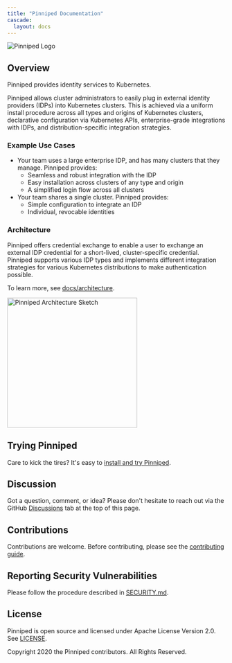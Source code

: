 ```yaml
---
title: "Pinniped Documentation"
cascade:
  layout: docs
---
```


![Pinniped Logo](/docs/img/pinniped_logo.svg)

## Overview

Pinniped provides identity services to Kubernetes.

Pinniped allows cluster administrators to easily plug in external identity
providers (IDPs) into Kubernetes clusters. This is achieved via a uniform
install procedure across all types and origins of Kubernetes clusters,
declarative configuration via Kubernetes APIs, enterprise-grade integrations
with IDPs, and distribution-specific integration strategies.

### Example Use Cases

* Your team uses a large enterprise IDP, and has many clusters that they
  manage. Pinniped provides:
  * Seamless and robust integration with the IDP
  * Easy installation across clusters of any type and origin
  * A simplified login flow across all clusters
* Your team shares a single cluster. Pinniped provides:
  * Simple configuration to integrate an IDP
  * Individual, revocable identities

### Architecture

Pinniped offers credential exchange to enable a user to exchange an external IDP
credential for a short-lived, cluster-specific credential. Pinniped supports various
IDP types and implements different integration strategies for various Kubernetes
distributions to make authentication possible.

To learn more, see [docs/architecture](/docs/architecture).

<img src="docs/img/pinniped_architecture_concierge_supervisor.svg" alt="Pinniped Architecture Sketch" width="300px"/>

## Trying Pinniped

Care to kick the tires? It's easy to [install and try Pinniped](/docs/demo).

## Discussion

Got a question, comment, or idea? Please don't hesitate to reach out via the GitHub [Discussions](https://github.com/vmware-tanzu/pinniped/discussions) tab at the top of this page.

## Contributions

Contributions are welcome. Before contributing, please see the [contributing guide](https://github.com/vmware-tanzu/pinniped/blob/main/CONTRIBUTING.md).

## Reporting Security Vulnerabilities

Please follow the procedure described in [SECURITY.md](https://github.com/vmware-tanzu/pinniped/blob/main/SECURITY.md).

## License

Pinniped is open source and licensed under Apache License Version 2.0. See [LICENSE](https://github.com/vmware-tanzu/pinniped/blob/main/LICENSE).

Copyright 2020 the Pinniped contributors. All Rights Reserved.
